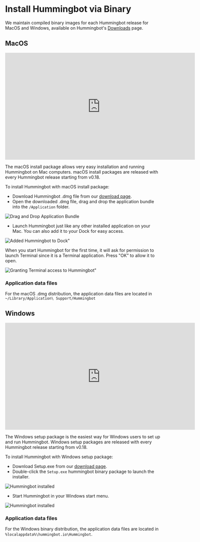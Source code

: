 # Install Hummingbot via Binary

We maintain compiled binary images for each Hummingbot release for MacOS and Windows, available on Hummingbot's [Downloads](https://hummingbot.io/download) page.

## MacOS

<iframe width="616" height="347" src="https://www.youtube.com/embed/klN-ToclwW4" frameborder="0" allow="accelerometer; autoplay; encrypted-media; gyroscope; picture-in-picture" allowfullscreen></iframe>

The macOS install package allows very easy installation and running Hummingbot on Mac computers. macOS install packages are released with every Hummingbot release starting from v0.18.

To install Hummingbot with macOS install package:

- Download Hummingbot .dmg file from our [download page](https://hummingbot.io/download).
- Open the downloaded .dmg file, drag and drop the application bundle into the `/Application` folder.

![Drag and Drop Application Bundle](/assets/img/macos-dmg-1.png)

- Launch Hummingbot just like any other installed application on your Mac. You can also add it to your Dock for easy access.

![Added Hummingbot to Dock"](/assets/img/macos-dmg-2.png)

When you start Hummingbot for the first time, it will ask for permission to launch Terminal since it is a Terminal application. Press "OK" to allow it to open.

![Granting Terminal access to Hummingbot"](/assets/img/macos-dmg-3.png)

### Application data files

For the macOS .dmg distribution, the application data files are located in `~/Library/Application\ Support/Hummingbot`

## Windows

<iframe width="616" height="347" src="https://www.youtube.com/embed/9TsZ_xjExXs" frameborder="0" allow="accelerometer; autoplay; encrypted-media; gyroscope; picture-in-picture" allowfullscreen></iframe>

The Windows setup package is the easiest way for Windows users to set up and run Hummingbot. Windows setup packages are released with every Hummingbot release starting from v0.18.

To install Hummingbot with Windows setup package:

- Download Setup.exe from our [download page](https://hummingbot.io/download).
- Double-click the `Setup.exe` hummingbot binary package to launch the installer.

![Hummingbot installed](/assets/img/windows-setup-1.png)

- Start Hummingbot in your Windows start menu.

![Hummingbot installed](/assets/img/windows-setup-2.png)

### Application data files

For the Windows binary distribution, the application data files are located in `%localappdata%\hummingbot.io\Hummingbot`.
